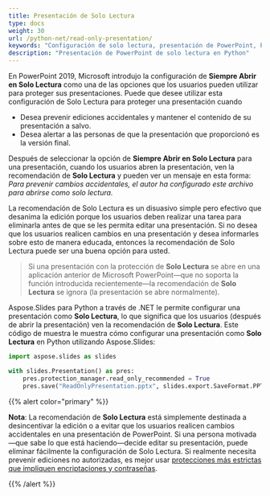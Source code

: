 ```yaml
---
title: Presentación de Solo Lectura
type: docs
weight: 30
url: /python-net/read-only-presentation/
keywords: "Configuración de solo lectura, presentación de PowerPoint, Python, Aspose.Slides para Python a través de .NET"
description: "Presentación de PowerPoint de solo lectura en Python"
---
```


En PowerPoint 2019, Microsoft introdujo la configuración de **Siempre Abrir en Solo Lectura** como una de las opciones que los usuarios pueden utilizar para proteger sus presentaciones. Puede que desee utilizar esta configuración de Solo Lectura para proteger una presentación cuando

- Desea prevenir ediciones accidentales y mantener el contenido de su presentación a salvo.
- Desea alertar a las personas de que la presentación que proporcionó es la versión final.

Después de seleccionar la opción de **Siempre Abrir en Solo Lectura** para una presentación, cuando los usuarios abren la presentación, ven la recomendación de **Solo Lectura** y pueden ver un mensaje en esta forma: *Para prevenir cambios accidentales, el autor ha configurado este archivo para abrirse como solo lectura.*

La recomendación de Solo Lectura es un disuasivo simple pero efectivo que desanima la edición porque los usuarios deben realizar una tarea para eliminarla antes de que se les permita editar una presentación. Si no desea que los usuarios realicen cambios en una presentación y desea informarles sobre esto de manera educada, entonces la recomendación de Solo Lectura puede ser una buena opción para usted.

> Si una presentación con la protección de **Solo Lectura** se abre en una aplicación anterior de Microsoft PowerPoint—que no soporta la función introducida recientemente—la recomendación de **Solo Lectura** se ignora (la presentación se abre normalmente).

Aspose.Slides para Python a través de .NET le permite configurar una presentación como **Solo Lectura**, lo que significa que los usuarios (después de abrir la presentación) ven la recomendación de **Solo Lectura**. Este código de muestra le muestra cómo configurar una presentación como **Solo Lectura** en Python utilizando Aspose.Slides:

```py
import aspose.slides as slides

with slides.Presentation() as pres:
    pres.protection_manager.read_only_recommended = True
    pres.save("ReadOnlyPresentation.pptx", slides.export.SaveFormat.PPTX)
```

{{% alert color="primary" %}} 

**Nota**: La recomendación de **Solo Lectura** está simplemente destinada a desincentivar la edición o a evitar que los usuarios realicen cambios accidentales en una presentación de PowerPoint. Si una persona motivada—que sabe lo que está haciendo—decide editar su presentación, puede eliminar fácilmente la configuración de Solo Lectura. Si realmente necesita prevenir ediciones no autorizadas, es mejor usar [protecciones más estrictas que impliquen encriptaciones y contraseñas](https://docs.aspose.com/slides/python-net/password-protected-presentation/).

{{% /alert %}}